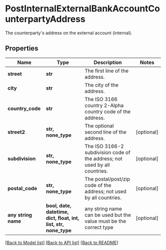 # PostInternalExternalBankAccountCounterpartyAddress

The counterparty's address on the external account (internal).

## Properties
Name | Type | Description | Notes
------------ | ------------- | ------------- | -------------
**street** | **str** | The first line of the address. | 
**city** | **str** | The city of the address. | 
**country_code** | **str** | The ISO 3166 country 2-Alpha country code of the address. | 
**street2** | **str, none_type** | The optional second line of the address. | [optional] 
**subdivision** | **str, none_type** | The ISO 3166-2 subdivision code of the address; not used by all countries. | [optional] 
**postal_code** | **str, none_type** | The postal/post/zip code of the address; not used by all countries. | [optional] 
**any string name** | **bool, date, datetime, dict, float, int, list, str, none_type** | any string name can be used but the value must be the correct type | [optional]

[[Back to Model list]](../README.md#documentation-for-models) [[Back to API list]](../README.md#documentation-for-api-endpoints) [[Back to README]](../README.md)



